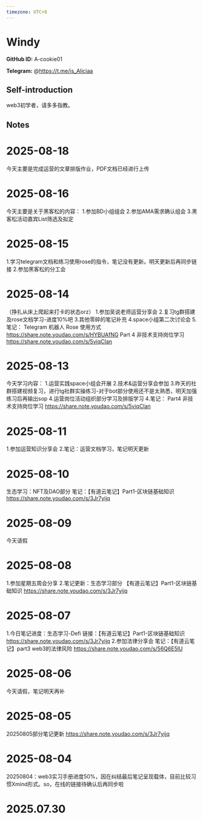 ```yaml
---
timezone: UTC+8
---
```


# Windy

**GitHub ID:** A-cookie01

**Telegram:** @https://t.me/is_Aliciaa

## Self-introduction

web3初学者，请多多指教。

## Notes

<!-- Content_START -->
# 2025-08-18

今天主要是完成运营的文章排版作业，PDF文档已经进行上传

# 2025-08-16

今天主要是关于黑客松的内容：
1.参加BD小组组会
2.参加AMA需求确认组会
3.黑客松活动嘉宾List筛选及拟定

# 2025-08-15

1.学习telegram文档和练习使用rose的指令，笔记没有更新。明天更新后再同步链接
2.参加黑客松的分工会

# 2025-08-14

（挣扎从床上爬起来打卡的状态orz）
1.参加吴说老师运营分享会
2.复习tg群搭建及rose文档学习-进度10%吧
3.其他零碎的笔记补充
4.space小组第二次讨论会
5.笔记：
Telegram 机器人 Rose 使用方式
https://share.note.youdao.com/s/HYBUAfNG
Part 4 非技术支持岗位学习
https://share.note.youdao.com/s/5viqCIan

# 2025-08-13

今天学习内容：
1.运营实践space小组会开展
2.技术&运营分享会参加
3.昨天的社群搭建视频复习，进行tg社群实操练习-对于bot部分使用还不是太熟悉，明天加强练习后再输出sop
4.运营岗位活动组织部分学习及排版学习
4.笔记：
Part4 非技术支持岗位学习
https://share.note.youdao.com/s/5viqCIan

# 2025-08-11

1.参加运营知识分享会
2.笔记：运营文档学习，笔记明天更新

# 2025-08-10

生态学习：NFT及DAO部分
笔记：【有道云笔记】Part1-区块链基础知识
https://share.note.youdao.com/s/3Jr7yijq

# 2025-08-09

今天请假

# 2025-08-08

1.参加星期五周会分享
2.笔记更新：生态学习部分
【有道云笔记】Part1-区块链基础知识
https://share.note.youdao.com/s/3Jr7yijq

# 2025-08-07

1.今日笔记进度：生态学习-Defi
链接：【有道云笔记】Part1-区块链基础知识
https://share.note.youdao.com/s/3Jr7yijq
2.参加法律分享会
笔记：【有道云笔记】part3 web3的法律风险
https://share.note.youdao.com/s/56Q6E5lU

# 2025-08-06

今天请假，笔记明天再补

# 2025-08-05

20250805部分笔记更新
https://share.note.youdao.com/s/3Jr7yijq

# 2025-08-04

20250804：web3实习手册进度50%，因在纠结最后笔记呈现载体，目前比较习惯Xmind形式。so，在线的链接待确认后再同步啦


# 2025.07.30


<!-- Content_END -->
